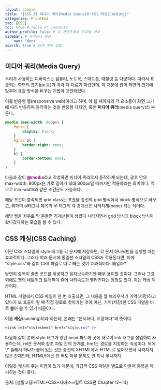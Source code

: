 ```yaml
---
layout: single
title: "[CSS 3] 미디어 쿼리(Media Query)와 CSS 캐싱(Caching)"
categories: FrontEnd
tag: [CSS]
toc: true # table of contents
author_profile: false # 각 콘텐츠에서 프로필 여부
sidebar: # 사이드바 설정
    nav: "docs"
search: true # 검색 여부 설정
---
```


<style>
    .p {
        color: purple;
    }
</style>


## 미디어 쿼리(Media Query)

우리가 사용하는 디바이스는 컴퓨터, 노트북, 스마트폰, 태블릿 등 다양하다. 따라서 표출되는 화면의 크기(px 등)가 각각 다 다르기 마련인데, 이 때문에 웹이 화면의 크기에 맞추어 표출 방식을 바꾸는 기법이 고안되었다.

이를 반응형 웹(responsive web)이라고 하며, 이 웹 페이지의 각 요소들이 화면 크기에 따라 반응하여 동작하는 것을 반응형 디자인, 혹은 <strong>미디어 쿼리</strong>(media query)라 부른다.

```css
@media (max-width: 800px) {
    #grid {
        display: block;
    }
    #grid ol {
        border-right: none;
    }
    h1 {
        border-bottom: none;
    }
}
```

다음과 같이 <strong class="p">@media</strong>라고 작성하면 미디어 쿼리로서 동작하게 되는데, 괄호 안의 max-width: 800px은 가로 길이가 최대 800px일 때까지만 적용하라는 의미이다. 역으로 min-width와 같은 조건문도 가능하다.

해당 조건이 충족되면 grid class는 표출을 종전의 grid 방식에서 block 방식으로 바꾸고, 휘하의 ol태그나 제목의 h1 태그의 각 경계선은 사라지게(none) 되는 식이다.

해당 웹을 좌우로 막 흔들면 경계선들이 생겼다 사라지면서 grid 방식과 block 방식이 왔다갔다하는 모습을 볼 수 있다.

## CSS 캐싱(CSS Caching)

이런 CSS 스타일의 style 태그를 각 문서에 저장하면, 각 문서 하나씩만을 실행할 때는 효과적이다. 그러나 여러 문서에 동일한 스타일의 CSS가 적용된다면, 아예 "style.css"와 같이 CSS 파일로 따로 빼는 것이 효과적이다. 왜일까?

당연히 중복이 줄면 코드를 작성하고 유지보수하기엔 매우 용이할 것이다. 그러나 그것 외에도 웹의 네트워크 트래픽이 줄어 처리속도가 빨라진다는 장점도 있다. 이는 캐싱 덕분이다.

HTML 파일에서 CSS 파일이 한 번 호출되면, 그 내용을 웹 브라우저가 기억(저장)하고 있다가 또 호출이 될 때 직접 경로로 찾아가는 것이 아닌, 기억(저장)한 CSS 파일을 바로 뽑아 쓸 수 있기 때문이다.

이를 <strong>캐싱</strong>(caching)이라 하는데, 본래는 "은닉하다, 저장하다"의 뜻이다.

```css
<link rel="stylesheet" href="style.css" />
```

다음과 같이 본래 style 태그가 있던 head 파트에 곳에 새로이 link 태그를 삽입하여 사용하는데, rel은 문서와 참조 파일 간의 관계를, href는 경로를 지정하는 속성이다. 뒤에 '/' 슬래시 하나가 붙어 있는 것은 종전의 XHTML에서 HTML로 넘어오면서 사라지지 않은 잔재인데, HTML5에선 안 써도 아무 문제도 안 되니 무시하자.

이렇듯 캐싱이 주는 이점이 있기 때문에, 가급적 CSS 파일을 별도로 만들어 중복을 제거하는 것이 좋다.


출처: [생활코딩!HTML+CSS+자바스크립트 CSS편 Chapter 12~14]
